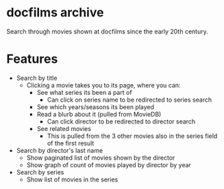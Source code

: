 # docfilms archive

Search through movies shown at docfilms since the early 20th century.

# Features

- Search by title
  - Clicking a movie takes you to its page, where you can:
    - See what series its been a part of
      - Can click on series name to be redirected to series search
    - See which years/seasons its been played
    - Read a blurb about it (pulled from MovieDB)
      - Can click director to be redirected to director search
    - See related movies
      - This is pulled from the 3 other movies also in the series field of the first result
- Search by director's last name
  - Show paginated list of movies shown by the director
  - Show graph of count of movies played by director by year
- Search by series
  - Show list of movies in the series

